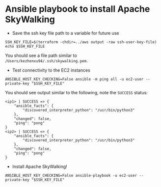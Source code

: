 # Ansible playbook to install Apache SkyWalking

- Save the ssh key file path to a variable for future use

```shell
SSH_KEY_FILE=$(terraform -chdir=../aws output -raw ssh-user-key-file)
echo $SSH_KEY_FILE
```

You should see a file path similar to `/Users/kezhenxu94/.ssh/skywalking.pem`.

- Test connectivity to the EC2 instances

```shell
ANSIBLE_HOST_KEY_CHECKING=False ansible -m ping all -u ec2-user --private-key "$SSH_KEY_FILE"
```

You should see output similar to the following, note the `SUCCESS` status:

```text
<ip1> | SUCCESS => {
    "ansible_facts": {
        "discovered_interpreter_python": "/usr/bin/python3"
    },
    "changed": false,
    "ping": "pong"
}
<ip2> | SUCCESS => {
    "ansible_facts": {
        "discovered_interpreter_python": "/usr/bin/python3"
    },
    "changed": false,
    "ping": "pong"
}
```

- Install Apache SkyWalking!

```shell
ANSIBLE_HOST_KEY_CHECKING=False ansible-playbook -u ec2-user --private-key "$SSH_KEY_FILE"
```
